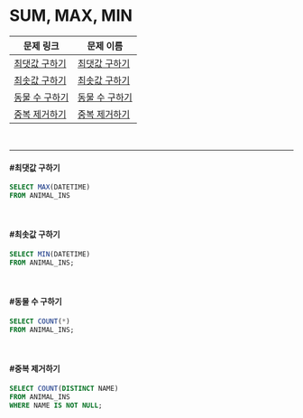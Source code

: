 # SUM, MAX, MIN

| 문제 링크                                                    | 문제 이름                         |
| ------------------------------------------------------------ | --------------------------------- |
| [최댓값 구하기](https://programmers.co.kr/learn/courses/30/lessons/59415) | [최댓값 구하기](#최댓값-구하기)   |
| [최솟값 구하기](https://programmers.co.kr/learn/courses/30/lessons/59038) | [최솟값 구하기](#최솟값-구하기)   |
| [동물 수 구하기](https://programmers.co.kr/learn/courses/30/lessons/59406) | [동물 수 구하기](#동물-수-구하기) |
| [중복 제거하기](https://programmers.co.kr/learn/courses/30/lessons/59408) | [중복 제거하기](#중복-제거하기)   |

<br>

<hr>

#### #최댓값 구하기

```sql
SELECT MAX(DATETIME)
FROM ANIMAL_INS
```

<br>

#### #최솟값 구하기

```sql
SELECT MIN(DATETIME)
FROM ANIMAL_INS;
```

<br>

#### #동물 수 구하기

```sql
SELECT COUNT(*)
FROM ANIMAL_INS;
```

<br>

#### #중복 제거하기

```sql
SELECT COUNT(DISTINCT NAME)
FROM ANIMAL_INS
WHERE NAME IS NOT NULL;
```

